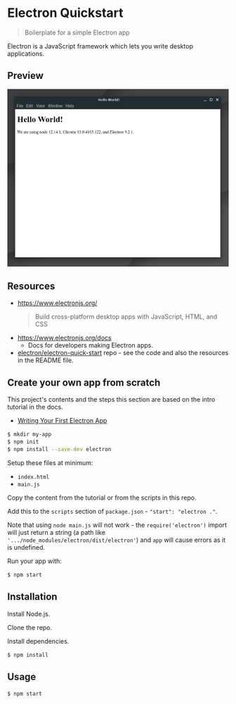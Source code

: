 # Electron Quickstart
> Boilerplate for a simple Electron app

Electron is a JavaScript framework which lets you write desktop applications.


## Preview

![sample screenshot](/sample.png)


## Resources

- https://www.electronjs.org/
    >  Build cross-platform desktop apps with JavaScript, HTML, and CSS 
- https://www.electronjs.org/docs
    - Docs for developers making Electron apps.
- [electron/electron-quick-start](https://github.com/electron/electron-quick-start) repo - see the code and also the resources in the README file.


## Create your own app from scratch

This project's contents and the steps this section are based on the intro tutorial in the docs.

- [Writing Your First Electron App](https://www.electronjs.org/docs/tutorial/first-app)

```sh
$ mkdir my-app
$ npm init
$ npm install --save-dev electron
```

Setup these files at minimum:

- `index.html`
- `main.js`

Copy the content from the tutorial or from the scripts in this repo.

Add this to the `scripts` section of `package.json` - `"start": "electron ."`. 

Note that using `node main.js` will not work - the `require('electron')` import will just return a string (a path like `'.../node_modules/electron/dist/electron'`) and `app` will cause errors as it is undefined.

Run your app with:

```sh
$ npm start
```


## Installation

Install Node.js.

Clone the repo.

Install dependencies.

```sh
$ npm install
```


## Usage

```sh
$ npm start
```
